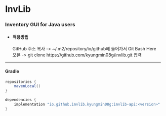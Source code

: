 # InvLib

### Inventory GUI for Java users

* #### 적용방법
  GitHub 주소 복사 -> ~/.m2/repository/io/github에 들어가서 Git Bash Here 오픈 -> git clone https://github.com/kyungmin08g/invlib.git 입력

---

#### Gradle

```java
repositories {
    mavenLocal()
}
```

```java
dependencies {
    implementation "io.github.invlib.kyungmin08g:invlib-api:<version>"
}
```
